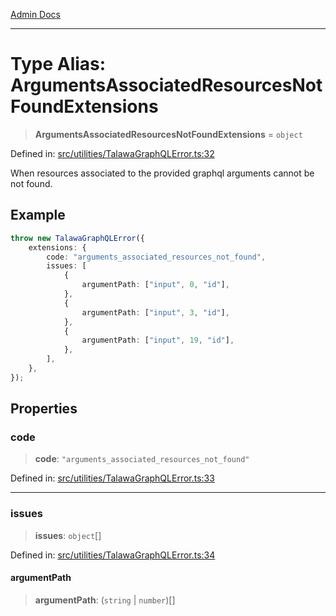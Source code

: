 [Admin Docs](/)

***

# Type Alias: ArgumentsAssociatedResourcesNotFoundExtensions

> **ArgumentsAssociatedResourcesNotFoundExtensions** = `object`

Defined in: [src/utilities/TalawaGraphQLError.ts:32](https://github.com/Sourya07/talawa-api/blob/ead7a48e0174153214ee7311f8b242ee1c1a12ca/src/utilities/TalawaGraphQLError.ts#L32)

When resources associated to the provided graphql arguments cannot be not found.

## Example

```ts
throw new TalawaGraphQLError({
	extensions: {
		code: "arguments_associated_resources_not_found",
		issues: [
			{
				argumentPath: ["input", 0, "id"],
			},
			{
				argumentPath: ["input", 3, "id"],
			},
			{
				argumentPath: ["input", 19, "id"],
			},
		],
	},
});
```

## Properties

### code

> **code**: `"arguments_associated_resources_not_found"`

Defined in: [src/utilities/TalawaGraphQLError.ts:33](https://github.com/Sourya07/talawa-api/blob/ead7a48e0174153214ee7311f8b242ee1c1a12ca/src/utilities/TalawaGraphQLError.ts#L33)

***

### issues

> **issues**: `object`[]

Defined in: [src/utilities/TalawaGraphQLError.ts:34](https://github.com/Sourya07/talawa-api/blob/ead7a48e0174153214ee7311f8b242ee1c1a12ca/src/utilities/TalawaGraphQLError.ts#L34)

#### argumentPath

> **argumentPath**: (`string` \| `number`)[]

